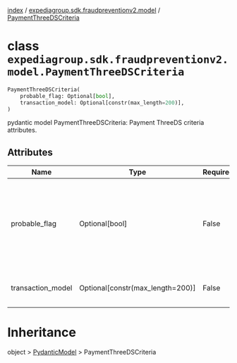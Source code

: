 [index](index.md) /
[expediagroup.sdk.fraudpreventionv2.model](expediagroup.sdk.fraudpreventionv2.model.md)
/ [PaymentThreeDSCriteria](PaymentThreeDSCriteria.md)

# class `expediagroup.sdk.fraudpreventionv2.model.PaymentThreeDSCriteria`

```python
PaymentThreeDSCriteria(
    probable_flag: Optional[bool],
    transaction_model: Optional[constr(max_length=200)],
)
```

pydantic model PaymentThreeDSCriteria: Payment ThreeDS criteria
attributes.

## Attributes

| Name              | Type                               | Required | Description                                                                                  |
| ----------------- | ---------------------------------- | -------- | -------------------------------------------------------------------------------------------- |
| probable_flag     | Optional\[bool\]                   | False    | This is a flag passed that indicates that this transaction could potentially go through 3DS. |
| transaction_model | Optional\[constr(max_length=200)\] | False    | Model used to process payment transaction.                                                   |

# Inheritance

object > [PydanticModel](PydanticModel.md) > PaymentThreeDSCriteria
